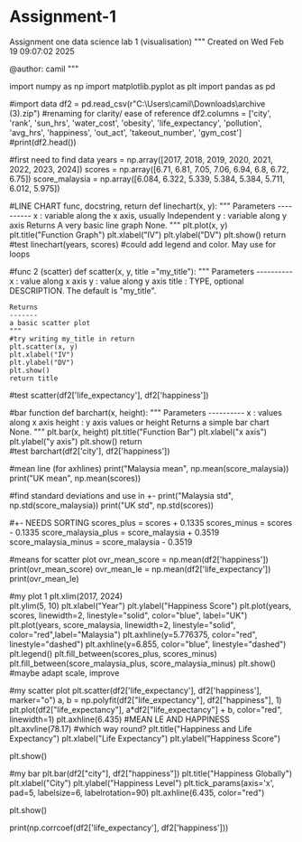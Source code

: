 # Assignment-1
Assignment one data science lab 1 (visualisation)
"""
Created on Wed Feb 19 09:07:02 2025

@author: camil
"""

import numpy as np
import matplotlib.pyplot as plt
import pandas as pd

#import data
df2 = pd.read_csv(r"C:\Users\camil\Downloads\archive (3).zip")
#renaming for clarity/ ease of reference
df2.columns = ['city', 'rank', 'sun_hrs', 'water_cost', 'obesity', 'life_expectancy', 'pollution', 'avg_hrs', 'happiness', 'out_act', 'takeout_number', 'gym_cost']
#print(df2.head())

#first need to find data
years = np.array([2017, 2018, 2019, 2020, 2021, 2022, 2023, 2024])
scores = np.array([6.71, 6.81, 7.05, 7.06, 6.94, 6.8, 6.72, 6.75])
score_malaysia = np.array([6.084, 6.322, 5.339, 5.384, 5.384, 5.711, 6.012, 5.975])

#LINE CHART func, docstring, return 
def linechart(x, y):
    """
    Parameters
    ----------
    x : variable along the x axis, usually Independent
    y : variable along y axis
    Returns
    A very basic line graph
    None.
    """
    plt.plot(x, y)
    plt.title("Function Graph")
    plt.xlabel("IV")
    plt.ylabel("DV")
    plt.show()
    return 
#test 
linechart(years, scores)
#could add legend and color. May use for loops

#func 2 (scatter)
def scatter(x, y, title ="my_title"):
    """
    Parameters
    ----------
    x : value along x axis
    y : value along y axis
    title : TYPE, optional
        DESCRIPTION. The default is "my_title".

    Returns
    -------
    a basic scatter plot
    """
    #try writing my_title in return 
    plt.scatter(x, y)
    plt.xlabel("IV")
    plt.ylabel("DV")
    plt.show()
    return title
#test
scatter(df2['life_expectancy'], df2['happiness'])

#bar function
def barchart(x, height):
    """
    Parameters
    ----------
    x : values along x axis
    height : y axis values or height
    Returns
    a simple bar chart
    None.
    """
    plt.bar(x, height)
    plt.title("Function Bar")
    plt.xlabel("x axis")
    plt.ylabel("y axis")
    plt.show()
    return    
#test
barchart(df2['city'], df2['happiness'])
    
#mean line (for axhlines)
print("Malaysia mean", np.mean(score_malaysia))
print("UK mean", np.mean(scores))

#find standard deviations and use in +-
print("Malaysia std", np.std(score_malaysia))
print("UK std", np.std(scores))

#+- NEEDS SORTING
scores_plus = scores + 0.1335
scores_minus = scores - 0.1335
score_malaysia_plus = score_malaysia + 0.3519
score_malaysia_minus = score_malaysia - 0.3519

#means for scatter plot
ovr_mean_score = np.mean(df2['happiness'])
print(ovr_mean_score)
ovr_mean_le = np.mean(df2['life_expectancy'])
print(ovr_mean_le)

#my plot 1
plt.xlim(2017, 2024)  
plt.ylim(5, 10)
plt.xlabel("Year")
plt.ylabel("Happiness Score")
plt.plot(years, scores, linewidth=2, linestyle="solid", color="blue", label="UK")
plt.plot(years, score_malaysia, linewidth=2, linestyle="solid", color="red",label="Malaysia")
plt.axhline(y=5.776375, color="red", linestyle="dashed")
plt.axhline(y=6.855, color="blue", linestyle="dashed")
plt.legend()
plt.fill_between(scores_plus, scores_minus)
plt.fill_between(score_malaysia_plus, score_malaysia_minus)
plt.show()
#maybe adapt scale, improve

#my scatter plot
plt.scatter(df2['life_expectancy'], df2['happiness'], marker="o")
a, b = np.polyfit(df2["life_expectancy"], df2["happiness"], 1)
plt.plot(df2["life_expectancy"], a*df2["life_expectancy"] + b, color="red", linewidth=1)
plt.axhline(6.435) #MEAN LE AND HAPPINESS
plt.axvline(78.17) #which way round?
plt.title("Happiness and Life Expectancy")
plt.xlabel("Life Expectancy")
plt.ylabel("Happiness Score")

plt.show()

#my bar
plt.bar(df2["city"], df2["happiness"])
plt.title("Happiness Globally")
plt.xlabel("City")
plt.ylabel("Happiness Level")
plt.tick_params(axis='x', pad=5, labelsize=6, labelrotation=90)
plt.axhline(6.435, color="red") 

plt.show()

print(np.corrcoef(df2['life_expectancy'], df2['happiness']))
